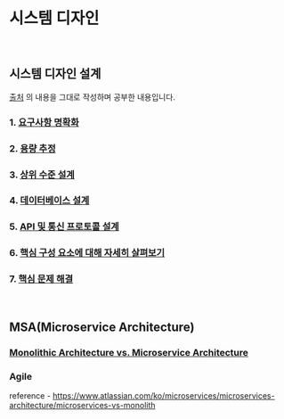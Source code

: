 # 시스템 디자인

<br>

## 시스템 디자인 설계

[출처](https://maily.so/devpill/posts/d64fde2f) 의 내용을 그대로 작성하며 공부한 내용입니다.

### 1. [요구사항 명확화](https://github.com/ahyun39/ML-Engineer/blob/study/%EC%8B%9C%EC%8A%A4%ED%85%9C%EB%94%94%EC%9E%90%EC%9D%B8/1_%EC%9A%94%EA%B5%AC%EC%82%AC%ED%95%AD_%EB%AA%85%ED%99%95%ED%99%94.md)

### 2. [용량 추정](https://github.com/ahyun39/ML-Engineer/blob/study/%EC%8B%9C%EC%8A%A4%ED%85%9C%EB%94%94%EC%9E%90%EC%9D%B8/2_%EC%9A%A9%EB%9F%89_%EC%B6%94%EC%A0%95.md)

### 3. [상위 수준 설계](https://github.com/ahyun39/ML-Engineer/blob/study/%EC%8B%9C%EC%8A%A4%ED%85%9C%EB%94%94%EC%9E%90%EC%9D%B8/3_%EC%83%81%EC%9C%84_%EC%88%98%EC%A4%80_%EC%84%A4%EA%B3%84.md)

### 4. [데이터베이스 설계](https://github.com/ahyun39/ML-Engineer/blob/study/%EC%8B%9C%EC%8A%A4%ED%85%9C%EB%94%94%EC%9E%90%EC%9D%B8/4_%EB%8D%B0%EC%9D%B4%ED%84%B0%EB%B2%A0%EC%9D%B4%EC%8A%A4_%EC%84%A4%EA%B3%84.md)

### 5. [API 및 통신 프로토콜 설계](https://github.com/ahyun39/ML-Engineer/blob/study/%EC%8B%9C%EC%8A%A4%ED%85%9C%EB%94%94%EC%9E%90%EC%9D%B8/5_API_%EB%B0%8F_%ED%86%B5%EC%8B%A0_%ED%94%84%EB%A1%9C%ED%86%A0%EC%BD%9C_%EC%84%A4%EA%B3%84.md)

### 6. [핵심 구성 요소에 대해 자세히 살펴보기](https://github.com/ahyun39/ML-Engineer/blob/study/%EC%8B%9C%EC%8A%A4%ED%85%9C%EB%94%94%EC%9E%90%EC%9D%B8/6_%ED%95%B5%EC%8B%AC_%EA%B5%AC%EC%84%B1_%EC%9A%94%EC%86%8C%EC%97%90_%EB%8C%80%ED%95%B4_%EC%9E%90%EC%84%B8%ED%9E%88_%EC%82%B4%ED%8E%B4%EB%B3%B4%EA%B8%B0.md)

### 7. [핵심 문제 해결](https://github.com/ahyun39/ML-Engineer/blob/study/%EC%8B%9C%EC%8A%A4%ED%85%9C%EB%94%94%EC%9E%90%EC%9D%B8/7_%ED%95%B5%EC%8B%AC_%EB%AC%B8%EC%A0%9C_%ED%95%B4%EA%B2%B0.md)

<br>

## MSA(Microservice Architecture)

### [Monolithic Architecture vs. Microservice Architecture](https://github.com/ahyun39/ML-Engineer/blob/study/%EC%8B%9C%EC%8A%A4%ED%85%9C%EB%94%94%EC%9E%90%EC%9D%B8/MSA.md)
### Agile

reference - https://www.atlassian.com/ko/microservices/microservices-architecture/microservices-vs-monolith
